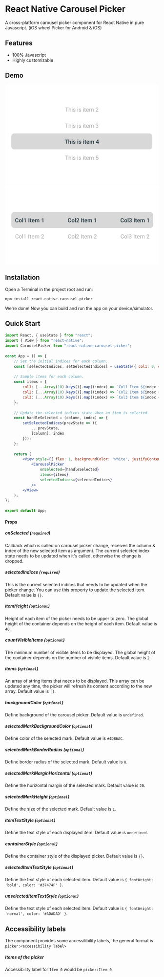 # React Native Carousel Picker

A cross-platform carousel picker component for React Native in pure Javascript. (iOS wheel Picker for Android & iOS)

## Features

- 100% Javascript
- Highly customizable

## Demo

![Demo Image](./assets/demo1.png)
![Demo Image](./assets/demo2.png)

## Installation

Open a Terminal in the project root and run:

```sh
npm install react-native-carousel-picker
```

We're done! Now you can build and run the app on your device/simulator.

## Quick Start

```jsx
import React, { useState } from "react";
import { View } from "react-native";
import CarouselPicker from "react-native-carousel-picker";

const App = () => {
    // Set the initial indices for each column.
    const [selectedIndices, setSelectedIndices] = useState({ col1: 0, col2: 0, col3: 0 });

    // Sample items for each column.
    const items = {
        col1: [...Array(10).keys()].map((index) => `Col1 Item ${index + 1}`),
        col2: [...Array(10).keys()].map((index) => `Col2 Item ${index + 1}`),
        col3: [...Array(10).keys()].map((index) => `Col3 Item ${index + 1}`),
    };

    // Update the selected indices state when an item is selected.
    const handleSelected = (column, index) => {
        setSelectedIndices(prevState => ({
            ...prevState,
            [column]: index
        }));
    };

    return (
        <View style={{ flex: 1, backgroundColor: 'white', justifyContent: 'center' }}>
            <CarouselPicker
                onSelected={handleSelected}
                items={items}
                selectedIndices={selectedIndices}
            />
        </View>
    );
};

export default App;
```

#### Props

##### onSelected (`required`)

Callback which is called on carousel picker change, receives the column & index of the new selected item as argument.
The current selected index state needs to be updated when it's called, otherwise the change is dropped.

##### selectedIndices (`required`)

This is the current selected indices that needs to be updated when the picker change. You can use this property to update the selected item. Default value is `{}`.

##### itemHeight (`optional`)

Height of each item of the picker needs to be upper to zero. The global height of the container depends on the height of each item. Default value is `40`.

##### countVisibleItems (`optional`)

The minimum number of visible items to be displayed. The global height of the container depends on the number of visible items. Default value is `2`

##### items (`optional`)

An array of string items that needs to be displayed. This array can be updated any time, the picker will refresh its content according to the new array. Default value is `[]`.

##### backgroundColor (`optional`)

Define background of the carousel picker. Default value is `undefined`.

##### selectedMarkBackgroundColor (`optional`)

Define color of the selected mark. Default value is `#4DB6AC`.

##### selectedMarkBorderRadius (`optional`)

Define border radius of the selected mark. Default value is `8`.

##### selectedMarkMarginHorizontal (`optional`)

Define the horizontal margin of the selected mark. Default value is `20`.

##### selectedMarkHeight (`optional`)

Define the size of the selected mark. Default value is `1`.

##### itemTextStyle (`optional`)

Define the text style of each displayed item. Default value is `undefined`.

##### containerStyle (`optional`)

Define the container style of the displayed picker. Default value is `{}`.

##### selectedItemTextStyle (`optional`)

Define the text style of each selected item. Default value is `{ fontWeight: 'bold', color: '#37474F' }`.

##### unselectedItemTextStyle (`optional`)

Define the text style of each selected item. Default value is `{ fontWeight: 'normal', color: '#ADADAD' }`.

## Accessibility labels

The component provides some accessilibility labels, the general format is `picker:<accessibility label>`

##### Items of the picker

Accessibility label for `Item 0` would be `picker:Item 0`
